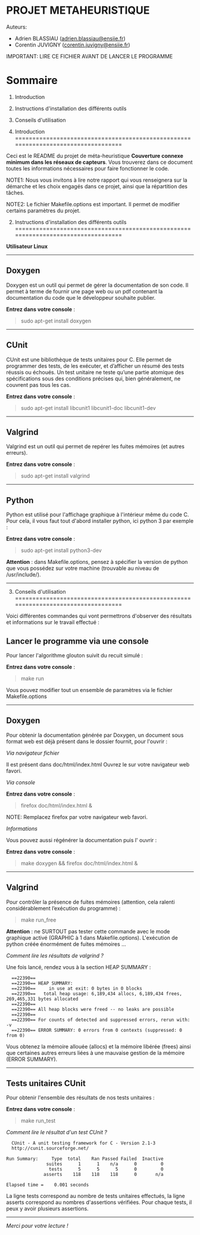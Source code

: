# PROJET METAHEURISTIQUE

Auteurs: 

*  Adrien BLASSIAU (adrien.blassiau@ensiie.fr)
*  Corentin JUVIGNY (corentin.juvigny@ensiie.fr)


      
IMPORTANT: LIRE CE FICHIER AVANT DE LANCER LE PROGRAMME



  Sommaire
==================================================================================

1. Introduction
2. Instructions d'installation des différents outils
3. Conseils d'utilisation



1. Introduction                 
==================================================================================

Ceci est le README du projet de méta-heuristique **Couverture connexe minimum dans les réseaux de capteurs**. Vous trouverez dans ce document toutes les informations nécessaires pour faire fonctionner le code.

NOTE1: Nous vous invitons à lire notre rapport qui vous renseignera sur la démarche et les choix engagés dans ce projet, ainsi que la répartition des tâches.

NOTE2: Le fichier Makefile.options est important. Il permet de modifier 
certains paramètres du projet.


2. Instructions d'installation des différents outils
==================================================================================


**Utilisateur Linux**


*********************************************************************************************

Doxygen
--------

Doxygen est un outil qui permet de gérer la documentation de son code. Il permet à terme de fournir une page web ou un pdf contenant la documentation du code que le développeur souhaite publier.

**Entrez dans votre console** : 
> sudo apt-get install doxygen

*********************************************************************************************

CUnit
--------

CUnit est une bibliothèque de tests unitaires pour C. Elle permet de programmer des tests, de les exécuter, et d’afficher un résumé des tests réussis ou échoués. Un test unitaire ne teste qu’une partie atomique des spécifications sous des conditions précises qui, bien généralement, ne couvrent pas tous les cas.

**Entrez dans votre console** : 
> sudo apt-get install libcunit1 libcunit1-doc libcunit1-dev

*********************************************************************************************

Valgrind
--------

Valgrind est un outil qui permet de repérer les fuites mémoires (et autres erreurs).

**Entrez dans votre console** : 
> sudo apt-get install valgrind

*********************************************************************************************

Python
--------

Python est utilisé pour l'affichage graphique à l'intérieur même du code C. Pour cela, il vous faut tout d'abord installer python, ici python 3 par
exemple :

**Entrez dans votre console** : 
> sudo apt-get install python3-dev

**Attention** : dans Makefile.options, pensez à spécifier la version de python
que vous possédez sur votre machine (trouvable au niveau de /usr/include/).

*********************************************************************************************


3. Conseils d'utilisation
==================================================================================

Voici différentes commandes qui vont permettrons d'observer des résultats et informations sur le travail effectué :


Lancer le programme via une console
------------------------

Pour lancer l'algorithme glouton suivit du recuit simulé :

**Entrez dans votre console** : 
> make run

Vous pouvez modifier tout un ensemble de paramètres via le fichier
Makefile.options

*********************************************************************************************

Doxygen
-------

Pour obtenir la documentation générée par Doxygen, un document sous format web est déjà présent dans le dossier fournit, pour l'ouvrir :

*Via navigateur fichier*

Il est présent dans doc/html/index.html Ouvrez le sur votre navigateur web favori.

*Via console*

**Entrez dans votre console** : 
> firefox doc/html/index.html &

NOTE: Remplacez firefox par votre navigateur web favori.

*Informations*

Vous pouvez aussi régénérer la documentation puis l' ouvrir : 

**Entrez dans votre console** :
> make doxygen && firefox doc/html/index.html &



*********************************************************************************************
Valgrind
--------

Pour contrôler la présence de fuites mémoires (attention, cela ralenti 
considérablement l’exécution du programme) : 

> make run_free

**Attention** : ne SURTOUT pas tester cette commande avec le mode graphique activé (GRAPHIC à 1 dans Makefile.options). L'exécution de python créée énormément de fuites mémoires ...

*Comment lire les résultats de valgrind ?*

Une fois lancé, rendez vous à la section HEAP SUMMARY : 
    
      ==22390== 
      ==22390== HEAP SUMMARY:
      ==22390==     in use at exit: 0 bytes in 0 blocks
      ==22390==   total heap usage: 6,189,434 allocs, 6,189,434 frees, 269,465,331 bytes allocated
      ==22390== 
      ==22390== All heap blocks were freed -- no leaks are possible
      ==22390== 
      ==22390== For counts of detected and suppressed errors, rerun with: -v
      ==22390== ERROR SUMMARY: 0 errors from 0 contexts (suppressed: 0 from 0)


Vous obtenez la mémoire allouée (allocs) et la mémoire libérée (frees) ainsi que certaines autres erreurs liées à une mauvaise gestion de la mémoire (ERROR SUMMARY).
 
*********************************************************************************************
Tests unitaires CUnit
---------------------

Pour obtenir l'ensemble des résultats de nos tests unitaires : 

**Entrez dans votre console** : 
> make run_test


*Comment lire le résultat d'un test CUnit ?*

      CUnit - A unit testing framework for C - Version 2.1-3
      http://cunit.sourceforge.net/

    Run Summary:     Type  total    Ran Passed Failed  Inactive
                   suites      1      1    n/a      0         0
                    tests      5      5      5      0         0
                  asserts    118    118    118      0       n/a

    Elapsed time =    0.001 seconds


La ligne tests correspond au nombre de tests unitaires effectués, la ligne asserts correspond au nombres d'assertions vérifiées. Pour chaque tests, il peux y avoir plusieurs assertions. 

                                



*********************************************************************************************


*Merci pour votre lecture !*
